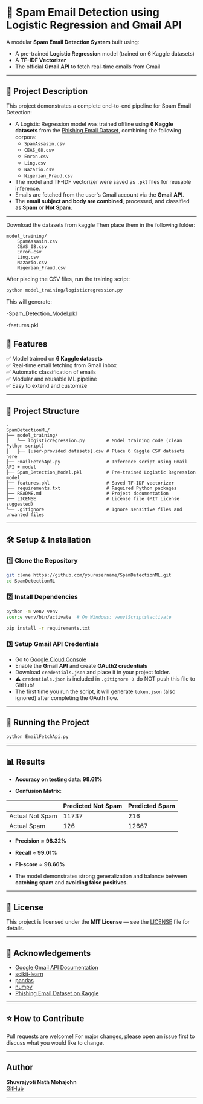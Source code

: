 # 📧 Spam Email Detection using Logistic Regression and Gmail API

A modular **Spam Email Detection System** built using:

- A pre-trained **Logistic Regression** model (trained on 6 Kaggle datasets)
- A **TF-IDF Vectorizer**
- The official **Gmail API** to fetch real-time emails from Gmail

---

## 📝 Project Description

This project demonstrates a complete end-to-end pipeline for Spam Email Detection:

- A Logistic Regression model was trained offline using **6 Kaggle datasets** from the [Phishing Email Dataset](https://www.kaggle.com/datasets/naserabdullahalam/phishing-email-dataset), combining the following corpora:
  - `SpamAssasin.csv`
  - `CEAS_08.csv`
  - `Enron.csv`
  - `Ling.csv`
  - `Nazario.csv`
  - `Nigerian_Fraud.csv`
- The model and TF-IDF vectorizer were saved as `.pkl` files for reusable inference.
- Emails are fetched from the user's Gmail account via the **Gmail API**.
- The **email subject and body are combined**, processed, and classified as **Spam** or **Not Spam**.

---
Download the datasets from kaggle 
Then place them in the following folder:

```
model_training/
    SpamAssasin.csv
    CEAS_08.csv
    Enron.csv
    Ling.csv
    Nazario.csv
    Nigerian_Fraud.csv

```
After placing the CSV files, run the training script:

```bash
python model_training/logisticregression.py
```

This will generate:

-Spam_Detection_Model.pkl

-features.pkl


## 🚀 Features

✅ Model trained on **6 Kaggle datasets**  
✅ Real-time email fetching from Gmail inbox  
✅ Automatic classification of emails  
✅ Modular and reusable ML pipeline  
✅ Easy to extend and customize  

---

## 📂 Project Structure

```
.
SpamDetectionML/
├── model_training/                 
│   └── logisticregression.py        # Model training code (clean Python script)
│   ├── [user-provided datasets].csv # Place 6 Kaggle CSV datasets here
├── EmailFetchApi.py                 # Inference script using Gmail API + model
├── Spam_Detection_Model.pkl         # Pre-trained Logistic Regression model
├── features.pkl                     # Saved TF-IDF vectorizer
├── requirements.txt                 # Required Python packages
├── README.md                        # Project documentation
├── LICENSE                          # License file (MIT License suggested)
└── .gitignore                       # Ignore sensitive files and unwanted files

```

---

## 🛠️ Setup & Installation

### 1️⃣ Clone the Repository

```bash
git clone https://github.com/yourusername/SpamDetectionML.git
cd SpamDetectionML
```

### 2️⃣ Install Dependencies

```bash
python -m venv venv
source venv/bin/activate  # On Windows: venv\Scripts\activate

pip install -r requirements.txt
```

### 3️⃣ Setup Gmail API Credentials

- Go to [Google Cloud Console](https://console.cloud.google.com/)
- Enable the **Gmail API** and create **OAuth2 credentials**
- Download `credentials.json` and place it in your project folder.
- ⚠️ `credentials.json` is included in `.gitignore` → do NOT push this file to GitHub!
- The first time you run the script, it will generate `token.json` (also ignored) after completing the OAuth flow.

---

## 🚀 Running the Project

```bash
python EmailFetchApi.py
```

---

## 📊 Results

- **Accuracy on testing data**: **98.61%**

- **Confusion Matrix**:

|                | Predicted Not Spam | Predicted Spam |
|----------------|-------------------|----------------|
| Actual Not Spam| 11737              | 216            |
| Actual Spam    | 126                | 12667          |

- **Precision** ≈ **98.32%**  
- **Recall** ≈ **99.01%**  
- **F1-score** ≈ **98.66%**

- The model demonstrates strong generalization and balance between **catching spam** and **avoiding false positives**.

---

## 📜 License

This project is licensed under the **MIT License** — see the [LICENSE](LICENSE) file for details.

---

## 🙌 Acknowledgements

- [Google Gmail API Documentation](https://developers.google.com/gmail/api)
- [scikit-learn](https://scikit-learn.org/)
- [pandas](https://pandas.pydata.org/)
- [numpy](https://numpy.org/)
- [Phishing Email Dataset on Kaggle](https://www.kaggle.com/datasets/naserabdullahalam/phishing-email-dataset)

---

## ⭐️ How to Contribute

Pull requests are welcome! For major changes, please open an issue first to discuss what you would like to change.

---

## Author

**Shuvrajyoti Nath Mohajohn**  
[GitHub](https://github.com/ShuvrajyotiN)

---
